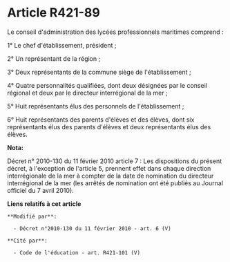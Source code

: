 # Article R421-89

Le conseil d'administration des lycées professionnels maritimes comprend : 

1° Le chef d'établissement, président ; 

2° Un représentant de la région ; 

3° Deux représentants de la commune siège de l'établissement ; 

4° Quatre personnalités qualifiées, dont deux désignées par le conseil régional et deux par le    directeur interrégional de
la mer ; 

5° Huit représentants élus des personnels de l'établissement ; 

6° Huit représentants des parents d'élèves et des élèves, dont six représentants élus des parents d'élèves et deux
représentants élus des élèves.

**Nota:**

Décret n° 2010-130 du 11 février 2010 article 7 : Les dispositions du présent décret, à l'exception de l'article 5, prennent
effet dans chaque direction interrégionale de la mer à compter de la date de nomination du directeur interrégional de la mer
(les arrêtés de nomination ont été publiés au Journal officiel du 7 avril 2010).

**Liens relatifs à cet article**

	**Modifié par**:

	  - Décret n°2010-130 du 11 février 2010 - art. 6 (V)

	**Cité par**:

	  - Code de l'éducation - art. R421-101 (V)
